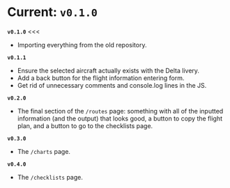 # **Current:** `v0.1.0`

**`v0.1.0`** <<<
- Importing everything from the old repository.

**`v0.1.1`**
- Ensure the selected aircraft actually exists with the Delta livery.
- Add a back button for the flight information entering form.
- Get rid of unnecessary comments and console.log lines in the JS.

**`v0.2.0`**
- The final section of the `/routes` page: something with all of the inputted information (and the output) that looks good, a button to copy the flight plan, and a button to go to the checklists page.

**`v0.3.0`**
- The `/charts` page.

**`v0.4.0`**
- The `/checklists` page.
